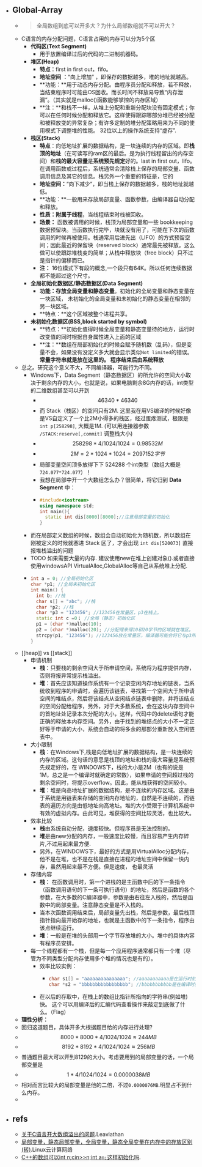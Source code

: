 - ## Global-Array
  - > 全局数组到底可以开多大？为什么局部数组就不可以开大？
  - C语言的内存分配问题，C语言占用的内存可以分为5个区
    - **代码区(Text Segment)**
      - 用于放置编译过后的代码的二进制机器码。
    - **堆区(Heap)**
      - **特点**：first in first out，fifo。
      - **地址空间** ：“向上增加” ，即保存的数据越多，堆的地址就越高。
      - **功能：**用于动态内存分配。由程序员分配和释放，若不释放，当结束程序时可能由OS回收。而长时间不释放易导致“内存泄漏”。（其实就是malloc()函数能够掌控的内存区域）
      - **注：**和栈不一样，从堆上分配和重新分配块没有固定模式；你可以在任何时候分配和释放它。这样使得跟踪哪部分堆已经被分配和被释放变的异常复杂；有许多定制的堆分配策略用来为不同的使用模式下调整堆的性能。 32位以上的操作系统支持“虚存”.
    - **栈区(Stack)**
      - **特点**：向低地址扩展的数据结构，是一块连续的内存的区域。即**栈顶的地址**（在可读写的ram区的最后。是为执行线程留出的内存空间）和**栈的最大容量**是**系统预先规定**好的。last in first out，lifo。在调用函数或过程后，系统通常会清除栈上保存的局部变量、函数调用信息及其它的信息。栈另外一个重要的特征是，它的
      - **地址空间：**“向下减少”，即当栈上保存的数据越多，栈的地址就越低。
      - **功能：**一般用来存放局部变量、函数参数，由编译器自动分配和释放。
      - **性质：**附属于**线程**，当线程结束时栈被回收。
      - **场景：**   函数被调用的时候，栈顶为局部变量和一些 bookkeeping 数据预留块。当函数执行完毕，块就没有用了，可能在下次的函数调用的时候再被使用。栈通常用后进先出（LIFO）的方式预留空间；因此最近的保留块（reserved block）通常最先被释放。这么做可以使跟踪堆栈变的简单；从栈中释放块（free block）只不过是指针的偏移而已。
      - **注：**   16位模式下有段的概念,一个段只有64K。所以任何连续数据都不能超过这个尺寸。
    - **全局初始化数据区/静态数据区(Data Segment)**
      - **功能：**存放**全局变量和静态变量**。初始化的全局变量和静态变量在一块区域， 未初始化的全局变量和未初始化的静态变量在相邻的另一块区域。
      - **特点：**这个区域被整个进程共享。
    - **未初始化数据区(BSS,block started by symbol)**
      - **特点：**初始化值得时候全局变量和静态变量待的地方，运行时改变值的同时根据自身属性进入上面的区域
      - **注：**数组在局部初始化的时候会赋予随机数（乱码），但是变量不会，如果没有没定义多大就会显示类似`Not limited`的错误。**常量字符串就是放在这里的。 程序结束后由系统释放**
  - 总之。研究这个意义不大，不同编译器，可能行为不同。
    - Windows下，Data Segment（静态数据区）的所允许的空间大小取决于剩余内存的大小，也就是说，如果电脑剩余8G内存的话，int类型的二维数组甚至可以开到
      - $$ 46340 * 46340$$
      - 而 Stack（栈区）的空间只有2M. 这里我在用VS编译的时候好像是VS自定义了一个比2M小得多的栈区，经过蛋疼测试，极限是`int p[258298]`, 大概是1M. (可以用连接器参数 `/STACK:reserve[,commit]` 调整栈大小)
      - $$258298 * 4 / 1024 / 1024 = 0.98532M$$
      - $$2M = 2*1024*1024=2097152字节$$
      - 局部变量空间顶多放得下下 524288 个int类型（数组大概是`724.077*724.077`）！
      - 我想在局部中开一个大数组怎么办？很简单，将它归到 __Data Segment__ 中：
      - ```cpp
        #include<iostream>
        using namespace std;
        int main(){
          static int dis[8000][8000];//注意局部变量的初始化
        }
        ```
    - 而在局部定义数组的时候，数组会自动初始化为随机数，所以数组在刚被定义的时候就塞进 Stack 区了，才会出现 `int dis[520073]` 直接报堆栈溢出的问题
    - TODO 如果需要大量的内存. 建议使用new在堆上创建对象().或者直接使用windowsAPI VirtualAlloc,GlobalAlloc等自己从系统堆上分配.
    - ```cpp
      int a = 0; //全局初始化区
      char *p1; //全局未初始化区
      int main() {
        int b; //栈
        char s[] = "abc"; //栈
        char *p2; //栈
        char *p3 = "123456"; //123456在常量区，p3在栈上。
        static int c =0； //全局（静态）初始化区
        p1 = (char *)malloc(10);
        p2 = (char *)malloc(20); //分配得来得10和20字节的区域就在堆区。
        strcpy(p1, "123456"); //123456放在常量区，编译器可能会将它与p3所指向的"123456"优化成一个地方。
      }
      ```
  - [[heap]] vs [[stack]]
    - 申请机制
      - **栈**：只要栈的剩余空间大于所申请空间，系统将为程序提供内存，否则将报异常提示栈溢出。
      - **堆**：首先应该知道操作系统有一个记录空闲内存地址的链表，当系统收到程序的申请时，会遍历该链表，寻找第一个空间大于所申请空间的堆结点，然后将该结点从空闲结点链表中删除，并将该结点的空间分配给程序，另外，对于大多数系统，会在这块内存空间中的首地址处记录本次分配的大小，这样，代码中的delete语句才能正确的释放本内存空间。另外，由于找到的堆结点的大小不一定正好等于申请的大小，系统会自动的将多余的那部分重新放入空闲链表中。
    - 大小限制
      - **栈**：在Windows下,栈是向低地址扩展的数据结构，是一块连续的内存的区域。这句话的意思是栈顶的地址和栈的最大容量是系统预先规定好的，在  WINDOWS下，栈的大小是2M（也有的说是1M，总之是一个编译时就确定的常数），如果申请的空间超过栈的剩余空间时，将提示overflow。因此，能从栈获得的空间较小。
      - **堆**：堆是向高地址扩展的数据结构，是不连续的内存区域。这是由于系统是用链表来存储的空闲内存地址的，自然是不连续的，而链表的遍历方向是由低地址向高地址。堆的大小受限于计算机系统中有效的虚拟内存。由此可见，堆获得的空间比较灵活，也比较大。
    - 效率比较
      - **栈**由系统自动分配，速度较快。但程序员是无法控制的。
      - **堆**是由new分配的内存，一般速度比较慢，而且容易产生内存碎片,不过用起来最方便.
      - 另外，在WINDOWS下，最好的方式是用VirtualAlloc分配内存，他不是在堆，也不是在栈是直接在进程的地址空间中保留一快内存，虽然用起来最不方便。但是速度， 也最灵活
    - 存储内容
      - **栈**： 在函数调用时，第一个进栈的是主函数中后的下一条指令（函数调用语句的下一条可执行语句）的地址，然后是函数的各个参数，在大多数的C编译器中，参数是由右往左入栈的，然后是函数中的局部变量。注意静态变量是不入栈的。
      - 当本次函数调用结束后，局部变量先出栈，然后是参数，最后栈顶指针指向最开始存的地址，也就是主函数中的下一条指令，程序由该点继续运行。
      - **堆**：一般是在堆的头部用一个字节存放堆的大小。堆中的具体内容有程序员安排。
    - 每一个线程都有一个栈，但是每一个应用程序通常都只有一个堆（尽管为不同类型分配内存使用多个堆的情况也是有的）。
      - 效率比较实例：
        - ```cpp
          char s1[] = "aaaaaaaaaaaaaaa"; //aaaaaaaaaaa是在运行时刻赋值的；
          char *s2 = "bbbbbbbbbbbbbbbbb"; //bbbbbbbbbbb是在编译时就确定的；
          ```
      - 在以后的存取中，在栈上的数组比指针所指向的字符串(例如堆)快。 这个可以用编译后的汇编代码查看操作来敲定到底做了什么。（Flag）
  - **理性分析：**
  - 回归这道题目，具体开多大根据题目给的内存进行处理?
  - $$8000 * 8000 * 4 / 1024 / 1024 ≈ 244 MB$$
  - $$8192 * 8192 * 4 / 1024 / 1024 ≈ 256 MB$$
  - 普通题目最大可以开到8129的大小。考虑要用到的局部变量的话，一个局部变量是
  - $$1 * 4 / 1024 / 1024 = 0.0000038MB$$
  - 相对而言比较大的局部变量是他的二倍，不过`0.0000076MB`.明显占不到什么内存。
  -
- ## refs
  - [关于C语言开大数组溢出的问题](https://blog.csdn.net/qq_21882325/article/details/65445810).Leaviathan
  - [局部变量，静态局部变量，全局变量，静态全局变量在内存中的存放区别(转)](https://www.cnblogs.com/bakari/archive/2012/08/05/2623637.html).Linux云计算网络
  - [C++的数组可以int n;cin>>n;int a`n;`这样初始化吗](https://segmentfault.com/q/1010000006672117).
